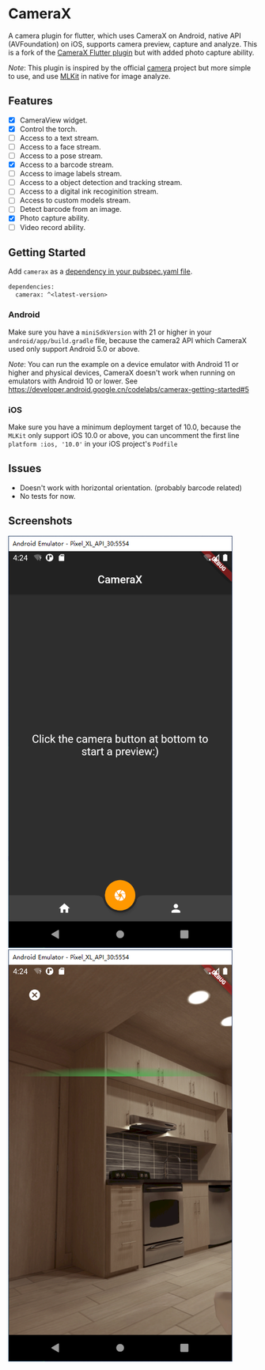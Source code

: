# CameraX

A camera plugin for flutter, which uses CameraX on Android, native API (AVFoundation) on iOS, supports camera preview, capture and analyze.
This is a fork of the [CameraX Flutter plugin](https://github.com/yanshouwang/camerax) but with added photo capture ability.

*Note*: This plugin is inspired by the official [camera](https://pub.dev/packages/camera) project but more simple to use, and use [MLKit](https://developers.google.cn/ml-kit) in native for image analyze.

## Features

- [x] CameraView widget.
- [x] Control the torch.
- [ ] Access to a text stream.
- [ ] Access to a face stream.
- [ ] Access to a pose stream.
- [x] Access to a barcode stream.
- [ ] Access to image labels stream.
- [ ] Access to a object detection and tracking stream.
- [ ] Access to a digital ink recoginition stream.
- [ ] Access to custom models stream.
- [ ] Detect barcode from an image.
- [x] Photo capture ability.
- [ ] Video record ability.

## Getting Started

Add `camerax` as a [dependency in your pubspec.yaml file](https://flutter.dev/using-packages/).

```
dependencies:
  camerax: ^<latest-version>
```

### Android

Make sure you have a `miniSdkVersion` with 21 or higher in your `android/app/build.gradle` file, because the camera2 API which CameraX used only support Android 5.0 or above.

*Note*: You can run the example on a device emulator with Android 11 or higher and physical devices, CameraX doesn't work when running on emulators with Android 10 or lower. See https://developer.android.google.cn/codelabs/camerax-getting-started#5

### iOS

Make sure you have a minimum deployment target of 10.0, because the `MLKit` only support iOS 10.0 or above, you can uncomment the first line `platform :ios, '10.0'` in your iOS project's `Podfile`

## Issues

- Doesn't work with horizontal orientation. (probably barcode related)
- No tests for now.

## Screenshots

![Home](https://github.com/yanshouwang/docs/blob/master/camerax/home.png?raw=true)
![Camera](https://github.com/yanshouwang/docs/blob/master/camerax/camera.png?raw=true)
